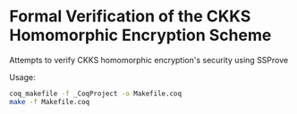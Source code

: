 # Formal Verification of the CKKS Homomorphic Encryption Scheme

Attempts to verify CKKS homomorphic encryption's security using SSProve

Usage:
```bash
coq_makefile -f _CoqProject -o Makefile.coq
make -f Makefile.coq
```